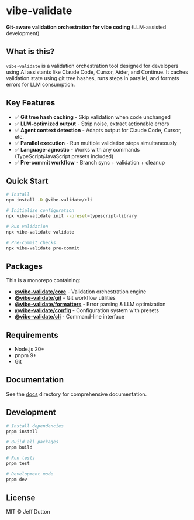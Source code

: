 # vibe-validate

**Git-aware validation orchestration for vibe coding** (LLM-assisted development)

## What is this?

`vibe-validate` is a validation orchestration tool designed for developers using AI assistants like Claude Code, Cursor, Aider, and Continue. It caches validation state using git tree hashes, runs steps in parallel, and formats errors for LLM consumption.

## Key Features

- ✅ **Git tree hash caching** - Skip validation when code unchanged
- ✅ **LLM-optimized output** - Strip noise, extract actionable errors
- ✅ **Agent context detection** - Adapts output for Claude Code, Cursor, etc.
- ✅ **Parallel execution** - Run multiple validation steps simultaneously
- ✅ **Language-agnostic** - Works with any commands (TypeScript/JavaScript presets included)
- ✅ **Pre-commit workflow** - Branch sync + validation + cleanup

## Quick Start

```bash
# Install
npm install -D @vibe-validate/cli

# Initialize configuration
npx vibe-validate init --preset=typescript-library

# Run validation
npx vibe-validate validate

# Pre-commit checks
npx vibe-validate pre-commit
```

## Packages

This is a monorepo containing:

- **[@vibe-validate/core](packages/core)** - Validation orchestration engine
- **[@vibe-validate/git](packages/git)** - Git workflow utilities
- **[@vibe-validate/formatters](packages/formatters)** - Error parsing & LLM optimization
- **[@vibe-validate/config](packages/config)** - Configuration system with presets
- **[@vibe-validate/cli](packages/cli)** - Command-line interface

## Requirements

- Node.js 20+
- pnpm 9+
- Git

## Documentation

See the [docs](docs/) directory for comprehensive documentation.

## Development

```bash
# Install dependencies
pnpm install

# Build all packages
pnpm build

# Run tests
pnpm test

# Development mode
pnpm dev
```

## License

MIT © Jeff Dutton
